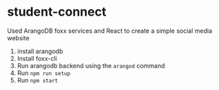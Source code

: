 # student-connect
Used ArangoDB foxx services and React to create a simple social media website


1. install arangodb
2. Install foxx-cli
3. Run arangodb backend using the `arangod` command
4. Run `npm run setup`
5. Run `npm start`

